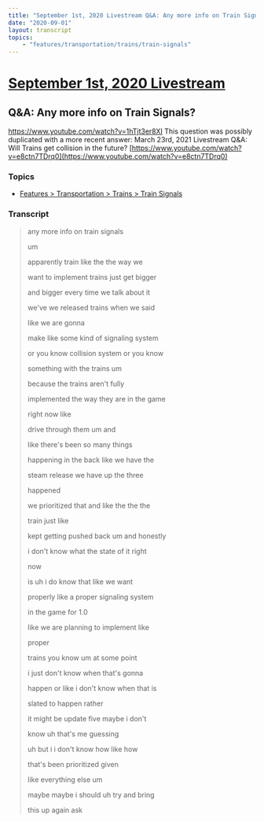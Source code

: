 ```yaml
---
title: "September 1st, 2020 Livestream Q&A: Any more info on Train Signals?"
date: "2020-09-01"
layout: transcript
topics:
    - "features/transportation/trains/train-signals"
---
```

# [September 1st, 2020 Livestream](../2020-09-01.md)
## Q&A: Any more info on Train Signals?
https://www.youtube.com/watch?v=1hTjt3er8XI
This question was possibly duplicated with a more recent answer: March 23rd, 2021 Livestream Q&A: Will Trains get collision in the future? [https://www.youtube.com/watch?v=e8ctn7TDrq0](https://www.youtube.com/watch?v=e8ctn7TDrq0)


### Topics
* [Features > Transportation > Trains > Train Signals](../topics/features/transportation/trains/train-signals.md)

### Transcript

> any more info on train signals
>
> um
>
> apparently train like the the way we
>
> want to implement trains just get bigger
>
> and bigger every time we talk about it
>
> we've we released trains when we said
>
> like we are gonna
>
> make like some kind of signaling system
>
> or you know collision system or you know
>
> something with the trains um
>
> because the trains aren't fully
>
> implemented the way they are in the game
>
> right now like
>
> drive through them um and
>
> like there's been so many things
>
> happening in the back like we have the
>
> steam release we have up the three
>
> happened
>
> we prioritized that and like the the the
>
> train just like
>
> kept getting pushed back um and honestly
>
> i don't know what the state of it right
>
> now
>
> is uh i do know that like we want
>
> properly like a proper signaling system
>
> in the game for 1.0
>
> like we are planning to implement like
>
> proper
>
> trains you know um at some point
>
> i just don't know when that's gonna
>
> happen or like i don't know when that is
>
> slated to happen rather
>
> it might be update five maybe i don't
>
> know uh that's me guessing
>
> uh but i i don't know how like how
>
> that's been prioritized given
>
> like everything else um
>
> maybe maybe i should uh try and bring
>
> this up again ask
